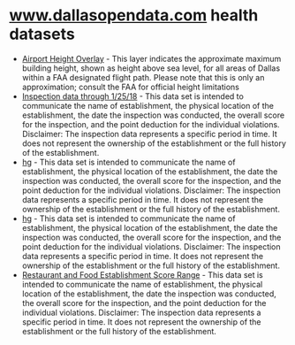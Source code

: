 # www.dallasopendata.com health datasets
* [Airport Height Overlay](https://www.dallasopendata.com/d/kd2e-28bs) - This layer indicates the approximate maximum building height, shown as height above sea level, for all areas of Dallas within a FAA designated flight path. Please note that this is only an approximation; consult the FAA for official height limitations
* [Inspection data through 1/25/18](https://www.dallasopendata.com/d/jfd4-3bsq) - This data set is intended to communicate the name of establishment, the physical location of the establishment, the date the inspection was conducted, the overall score for the inspection, and the point deduction for the individual violations. Disclaimer: The inspection data represents a specific period in time. It does not represent the ownership of the establishment or the full history of the establishment.
* [hg](https://www.dallasopendata.com/d/h6yu-n728) - This data set is intended to communicate the name of establishment, the physical location of the establishment, the date the inspection was conducted, the overall score for the inspection, and the point deduction for the individual violations. Disclaimer: The inspection data represents a specific period in time. It does not represent the ownership of the establishment or the full history of the establishment.
* [hg](https://www.dallasopendata.com/d/vsre-g7si) - This data set is intended to communicate the name of establishment, the physical location of the establishment, the date the inspection was conducted, the overall score for the inspection, and the point deduction for the individual violations. Disclaimer: The inspection data represents a specific period in time. It does not represent the ownership of the establishment or the full history of the establishment.
* [Restaurant and Food Establishment Score Range](https://www.dallasopendata.com/d/7k7c-4kxi) - This data set is intended to communicate the name of establishment, the physical location of the establishment, the date the inspection was conducted, the overall score for the inspection, and the point deduction for the individual violations. Disclaimer: The inspection data represents a specific period in time. It does not represent the ownership of the establishment or the full history of the establishment.
